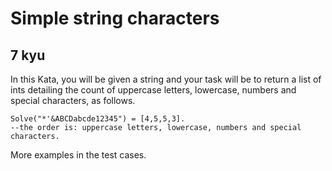 # Simple string characters
## 7 kyu

In this Kata, you will be given a string and your task will be to return a list of ints detailing the count of uppercase letters, lowercase, numbers and special characters, as follows.
```
Solve("*'&ABCDabcde12345") = [4,5,5,3].
--the order is: uppercase letters, lowercase, numbers and special characters.
```
More examples in the test cases.